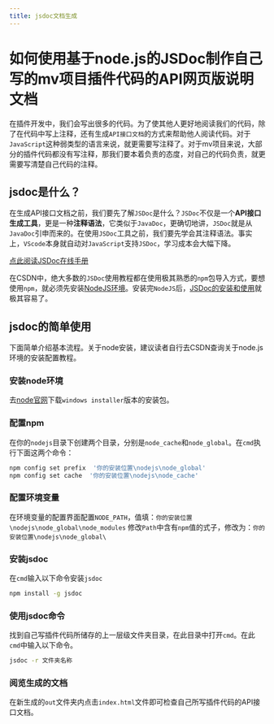 ```yaml
---
title: jsdoc文档生成
---
```


# 如何使用基于node.js的JSDoc制作自己写的mv项目插件代码的API网页版说明文档

在插件开发中，我们会写出很多的代码。为了使其他人更好地阅读我们的代码，除了在代码中写上注释，还有生成```API接口文档```的方式来帮助他人阅读代码。对于```JavaScript```这种弱类型的语言来说，就更需要写注释了。对于mv项目来说，大部分的插件代码都没有写注释，那我们要本着负责的态度，对自己的代码负责，就更需要写清楚自己代码的注释。

## jsdoc是什么？
在生成API接口文档之前，我们要先了解```JSDoc```是什么？```JSDoc```不仅是一个**API接口生成工具**，更是一种**注释语法**，它类似于```JavaDoc```，更确切地讲，```JSDoc```就是从```JavaDoc```引申而来的。在使用```JSDoc```工具之前，我们要先学会其注释语法。事实上，```VScode```本身就自动对```JavaScript```支持```JSDoc```，学习成本会大幅下降。

[点此阅读JSDoc在线手册](http://www.dba.cn/book/jsdoc/)

在CSDN中，绝大多数的```JSDoc```使用教程都在使用极其熟悉的```npm```包导入方式，要想使用```npm```，就必须先安装[NodeJS环境](https://blog.csdn.net/qq_39308408/article/details/97754889)。安装完```NodeJS```后，[JSDoc的安装和使用](https://blog.csdn.net/qq_44810574/article/details/89194784)就极其容易了。

## jsdoc的简单使用
下面简单介绍基本流程。关于node安装，建议读者自行去CSDN查询关于node.js环境的安装配置教程。

### 安装node环境
去[node官网](https://nodejs.org/en/download/)下载```windows installer```版本的安装包。

### 配置npm
在你的```nodejs```目录下创建两个目录，分别是```node_cache```和```node_global```。在```cmd```执行下面这两个命令： 
``` bash
npm config set prefix  '你的安装位置\nodejs\node_global'
npm config set cache  '你的安装位置\nodejs\node_cache'
```

### 配置环境变量
在环境变量的配置界面配置```NODE_PATH```，值填：```你的安装位置\nodejs\node_global\node_modules```
修改```Path```中含有```npm```值的式子，修改为：```你的安装位置\nodejs\node_global\```

### 安装jsdoc
在```cmd```输入以下命令安装```jsdoc```
``` bash
npm install -g jsdoc
```

### 使用jsdoc命令
找到自己写插件代码所储存的上一层级文件夹目录，在此目录中打开```cmd```。在此```cmd```中输入以下命令。
``` bash
jsdoc -r 文件夹名称
```

### 阅览生成的文档
在新生成的```out```文件夹内点击```index.html```文件即可检查自己所写插件代码的API接口文档。
